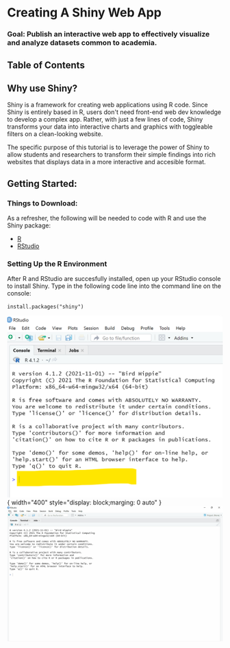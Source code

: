 # Creating A Shiny Web App
### **Goal**: Publish an interactive web app to effectively visualize and analyze datasets common to academia.

## Table of Contents

## Why use Shiny?
Shiny is a framework for creating web applications using R code. Since Shiny is entirely based in R, users don't need front-end web dev knowledge to develop a complex app. Rather, with just a few lines of code, Shiny transforms your data into interactive charts and graphics with toggleable filters on a clean-looking website. 

The specific purpose of this tutorial is to leverage the power of Shiny to allow students and researchers to transform their simple findings into rich websites that displays data in a more interactive and accesible format.

## Getting Started:
### Things to Download:
As a refresher, the following will be needed to code with R and use the Shiny package:
+ [R](https://cran.r-project.org/bin/windows/base/)
+ [RStudio](https://www.rstudio.com/products/rstudio/download/)



### Setting Up the R Environment
After R and RStudio are succesfully installed, open up your RStudio console to install Shiny. Type in the following code line into the command line on the console:

```
install.packages("shiny")
```

![RStudioConsole](console.png){ width="400" style="display: block;marging: 0 auto" }
![](rsetup.gif)